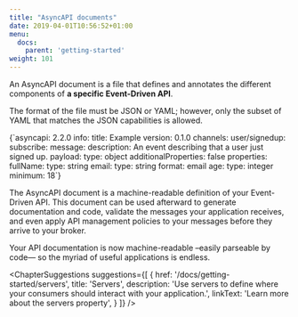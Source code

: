 ```yaml
---
title: "AsyncAPI documents"
date: 2019-04-01T10:56:52+01:00
menu:
  docs:
    parent: 'getting-started'
weight: 101
---
```


An AsyncAPI document is a file that defines and annotates the different components of **a specific Event-Driven API**.

The format of the file must be JSON or YAML; however, only the subset of YAML that matches the JSON capabilities is allowed.

<CodeBlock>
{`asyncapi: 2.2.0
info:
  title: Example
  version: 0.1.0
channels:
  user/signedup:
    subscribe:
      message:
        description: An event describing that a user just signed up.
        payload:
          type: object
          additionalProperties: false
          properties:
            fullName:
              type: string
            email:
              type: string
              format: email
            age:
              type: integer
              minimum: 18`}
</CodeBlock>

The AsyncAPI document is a machine-readable definition of your Event-Driven API. This document can be used afterward to generate documentation and code, validate the messages your application receives, and even apply API management policies to your messages before they arrive to your broker.

Your API documentation is now machine-readable –easily parseable by code— so the myriad of useful applications is endless.

<ChapterSuggestions
  suggestions={[
    {
      href: '/docs/getting-started/servers',
      title: 'Servers',
      description: 'Use servers to define where your consumers should interact with your application.',
      linkText: 'Learn more about the servers property',
    }
  ]}
/>
